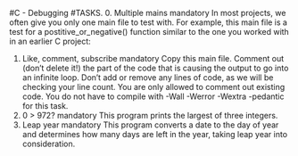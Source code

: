#C - Debugging
#TASKS.
0. Multiple mains
 mandatory
 In most projects, we often give you only one main file to test with. For example, this main file is a test for a postitive_or_negative() function similar to the one you worked with in an earlier C project:
1. Like, comment, subscribe
 mandatory
 Copy this main file. Comment out (don’t delete it!) the part of the code that is causing the output to go into an infinite loop.
Don’t add or remove any lines of code, as we will be checking your line count. You are only allowed to comment out existing code. You do not have to compile with -Wall -Werror -Wextra -pedantic for this task.
2. 0 > 972?
 mandatory This program prints the largest of three integers.
3. Leap year 
mandatory
 This program converts a date to the day of year and determines how many days are left in the year, taking leap year into consideration.

